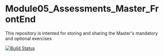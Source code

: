# Module05_Assessments_Master_FrontEnd
This repository is intented for storing and sharing the Master's mandatory and optional exercises

[![Build Status](https://travis-ci.com/MiguelAngelRL/Module05_Assessments_Master_FrontEnd.svg?branch=master)](https://travis-ci.com/MiguelAngelRL/Module05_Assessments_Master_FrontEnd)
